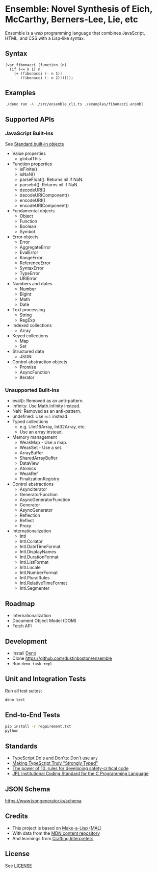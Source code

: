 # Ensemble: Novel Synthesis of Eich, McCarthy, Berners-Lee, Lie, etc

Ensemble is a _web_ programming language that combines JavaScript, HTML, and CSS with a Lisp-like syntax.

## Syntax

```ensemble
(var fibonacci (function (n)
  (if (<= n 1) n 
    (+ (fibonacci (- n 1)) 
       (fibonacci (- n 2))))));
```

## Examples

```bash
./deno run -A ./src/ensemble_cli.ts ./examples/fibonacci.ensmbl
```

## Supported APIs

### JavaScript Built-ins

See [Standard built-in objects](https://developer.mozilla.org/en-US/docs/Web/JavaScript/Reference/Global_Objects)

- Value properties
  - globalThis
- Function properties
  - isFinite()
  - isNaN()
  - parseFloat(): Returns nil if NaN.
  - parseInt(): Returns nil if NaN.
  - decodeURI()
  - decodeURIComponent()
  - encodeURI()
  - encodeURIComponent()
- Fundamental objects
  - Object
  - Function
  - Boolean
  - Symbol
- Error objects
  - Error
  - AggregateError
  - EvalError
  - RangeError
  - ReferenceError
  - SyntaxError
  - TypeError
  - URIError
- Numbers and dates
  - Number
  - BigInt
  - Math
  - Date
- Text processing
  - String
  - RegExp
- Indexed collections
  - Array
- Keyed collections
  - Map
  - Set
- Structured data
  - JSON
- Control abstraction objects
  - Promise
  - AsyncFunction
  - Iterator

### Unsupported Built-ins

- eval(): Removed as an anti-pattern.
- Infinity: Use Math.Infinity instead.
- NaN: Removed as an anti-pattern.
- undefined: Use `nil` instead.
- Typed collections
  - e.g. Uint16Array, Int32Array, etc.
  - Use an array instead.
- Memory management
  - WeakMap - Use a map.
  - WeakSet - Use a set.
  - ArrayBuffer
  - SharedArrayBuffer
  - DataView
  - Atomics
  - WeakRef
  - FinalizationRegistry
- Control abstractions
  - AsyncIterator
  - GeneratorFunction
  - AsyncGeneratorFunction
  - Generator
  - AsyncGenerator
  - Reflection
  - Reflect
  - Proxy
- Internationalization
  - Intl
  - Intl.Collator
  - Intl.DateTimeFormat
  - Intl.DisplayNames
  - Intl.DurationFormat
  - Intl.ListFormat
  - Intl.Locale
  - Intl.NumberFormat
  - Intl.PluralRules
  - Intl.RelativeTimeFormat
  - Intl.Segmenter

## Roadmap

- Internationalization
- Document Object Model (DOM)
- Fetch API

## Development

- Install [Deno](https://deno.land/)
- Clone <https://github.com/dustinboston/ensemble>
- Run `deno task repl`

## Unit and Integration Tests

Run all test suites:

```sh
deno test
```

## End-to-End Tests

```bash
pip install -r requirement.txt
python
```

## Standards

- [TypeScript Do's and Don'ts: Don't use `any`][TypeScript]
- [Making TypeScript Truly "Strongly Typed"][Zemskov]
- [The power of 10: rules for developing safety-critical code][Holzman]
- [JPL Institutional Coding Standard for the C Programming Language][JPL]

## JSON Schema

<https://www.jsongenerator.io/schema>

## Credits

- This project is based on [Make-a-Lisp (MAL)][Martin]
- With data from the [MDN content repository][MDN]
- And learnings from [Crafting Interpreters][Nystrom]

## License

See [LICENSE](LICENSE)

[Holzman]: https://ieeexplore.ieee.org/document/1642624
[JPL]: https://web.archive.org/web/20111015064908/http://lars-lab.jpl.nasa.gov/JPL_Coding_Standard_C.pdf
[Martin]: https://github.com/kanaka/mal
[MDN]: https://github.com/mdn/content/tree/main/files/jsondata
[Nystrom]: https://craftinginterpreters.com/
[TypeScript]: https://www.typescriptlang.org/docs/handbook/declaration-files/do-s-and-don-ts.html#any
[Zemskov]: https://betterprogramming.pub/making-typescript-truly-strongly-typed-c3a8947434a2
